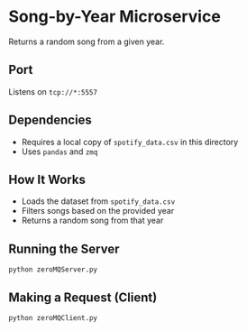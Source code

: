 # Song-by-Year Microservice

Returns a random song from a given year.

## Port

Listens on `tcp://*:5557`

## Dependencies

- Requires a local copy of `spotify_data.csv` in this directory
- Uses `pandas` and `zmq`

## How It Works

- Loads the dataset from `spotify_data.csv`
- Filters songs based on the provided year
- Returns a random song from that year

## Running the Server

```
python zeroMQServer.py
```

## Making a Request (Client)

```
python zeroMQClient.py
```